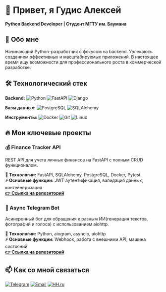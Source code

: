 # 👋 Привет, я Гудис Алексей 
**Python Backend Developer | Студент МГТУ им. Баумана**

## 🚀 Обо мне
Начинающий Python-разработчик с фокусом на backend. Увлекаюсь созданием эффективных и масштабируемых приложений. В настоящее время ищу возможности для профессионального роста в коммерческой разработке.

## 🛠 Технологический стек

**Backend:**
![Python](https://img.shields.io/badge/Python-3776AB?style=for-the-badge&logo=python&logoColor=white)
![FastAPI](https://img.shields.io/badge/FastAPI-005571?style=for-the-badge&logo=fastapi)
![Django](https://img.shields.io/badge/Django-092E20?style=for-the-badge&logo=django&logoColor=white)

**Базы данных:**
![PostgreSQL](https://img.shields.io/badge/PostgreSQL-316192?style=for-the-badge&logo=postgresql&logoColor=white)
![SQLAlchemy](https://img.shields.io/badge/SQLAlchemy-ffffff?style=for-the-badge&logo=sqlalchemy&logoColor=black)

**Инструменты:**
![Docker](https://img.shields.io/badge/Docker-2CA5E0?style=for-the-badge&logo=docker&logoColor=white)
![Git](https://img.shields.io/badge/Git-F05033?style=for-the-badge&logo=git&logoColor=white)
![Linux](https://img.shields.io/badge/Linux-FCC624?style=for-the-badge&logo=linux&logoColor=black)


## 🔥 Мои ключевые проекты

### 💰 Finance Tracker API
REST API для учета личных финансов на FastAPI с полным CRUD функционалом.

**🔧 Технологии:** FastAPI, SQLAlchemy, PostgreSQL, Docker, Pytest  
**⚡ Основные функции:** JWT аутентификация, валидация данных, контейнеризация  
**[👉 Ссылка на репозиторий](https://github.com/ВАШ_USERNAME/finance-tracker)**

### 🤖 Async Telegram Bot
Асинхронный бот для обращения к разным ИИ(генерация текстов, фотографий и голоса) с использованием aiohttp.

**🔧 Технологии:** Python, aiogram, asyncio, aiohttp  
**⚡ Основные функции:** Webhook, работа с внешними API, машина состояний  
**[👉 Ссылка на репозиторий](https://github.com/ВАШ_USERNAME/telegram-bot)**

## 📫 Как со мной связаться

[![Telegram](https://img.shields.io/badge/Telegram-2CA5E0?style=for-the-badge&logo=telegram&logoColor=white)](https://t.me/gudalex61)
[![Email](https://img.shields.io/badge/Email-D14836?style=for-the-badge&logo=gmail&logoColor=white)](mailto:aleksejgudis623@gmail.com)
[![HH.ru](https://img.shields.io/badge/HH.ru-FF0000?style=for-the-badge&logo=hh.ru&logoColor=white)](https://hh.ru/resume/dd7fb0fbff0f4602b90039ed1f437969754263)
